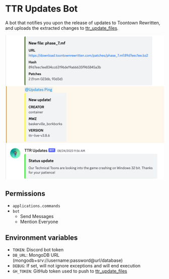 # TTR Updates Bot

A bot that notifies you upon the release of updates to Toontown Rewritten, and uploads the extracted changes to [ttr_update_files](https://github.com/CoocooFroggy/ttr_update_files).

![Screenshot of TTR Updates Bot being used in Discord](assets/SCR-20230916-ntxl.png)

## Permissions

- `applications.commands`
- `bot`
  - Send Messages
  - Mention Everyone

## Environment variables
- `TOKEN`: Discord bot token
- `DB_URL`: MongoDB URL (mongodb+srv://username:password@url/database)
- `DEBUG`: If set, will not ignore exceptions and will end execution
- `GH_TOKEN`: GitHub token used to push to [ttr_update_files](https://github.com/CoocooFroggy/ttr_update_files)
